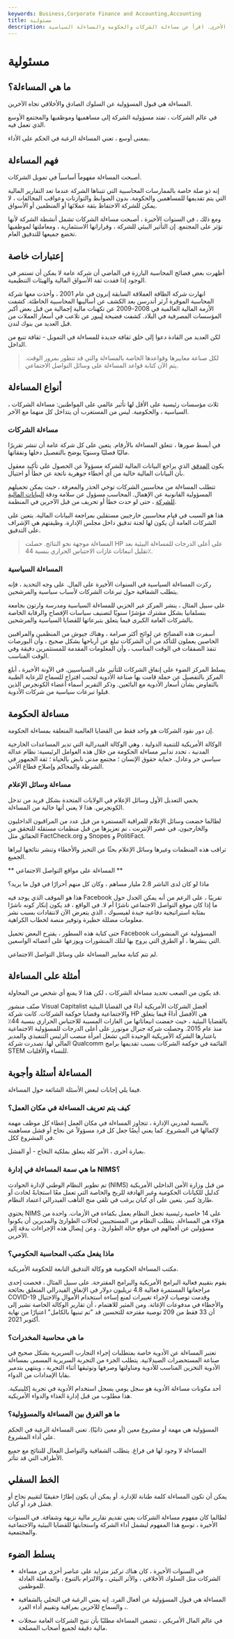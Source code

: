 ```yaml
---
keywords: Business,Corporate Finance and Accounting,Accounting
title: مسئولية
description: المساءلة هي قبول المسؤولية تجاه الأطراف الأخرى. اقرأ عن مساءلة الشركات والحكومة والمساءلة السياسية.
---
```


# مسئولية
## ما هي المساءلة؟

المساءلة هي قبول المسؤولية عن السلوك الصادق والأخلاقي تجاه الآخرين.

في عالم الشركات ، تمتد مسؤولية الشركة إلى مساهميها وموظفيها والمجتمع الأوسع الذي تعمل فيه.

بمعنى أوسع ، تعني المساءلة الرغبة في الحكم على الأداء.

## فهم المساءلة

أصبحت المساءلة مفهوماً أساسياً في تمويل الشركات.

إنه ذو صلة خاصة بالممارسات المحاسبية التي تتبناها الشركة عندما تعد التقارير المالية التي يتم تقديمها للمساهمين والحكومة. بدون الضوابط والتوازنات وعواقب المخالفات ، لا يمكن للشركة الاحتفاظ بثقة عملائها أو المنظمين أو الأسواق.

ومع ذلك ، في السنوات الأخيرة ، أصبحت مساءلة الشركات تشمل أنشطة الشركة لأنها تؤثر على المجتمع. إن التأثير البيئي للشركة ، وقراراتها الاستثمارية ، ومعاملتها لموظفيها تخضع جميعها للتدقيق العام.

## إعتبارات خاصة

أظهرت بعض فضائح المحاسبة البارزة في الماضي أن شركة عامة لا يمكن أن تستمر في الوجود إذا فقدت ثقة الأسواق المالية والهيئات التنظيمية.

انهارت شركة الطاقة العملاقة السابقة إنرون في عام 2001 ، وأخذت معها شركة المحاسبة الموقرة آرثر أندرسن بعد الكشف عن أساليبها المحاسبية الخاطئة. كشفت الأزمة المالية العالمية في 2008-2009 عن تكهنات مالية إجمالية من قبل بعض أكبر المؤسسات المصرفية في البلاد. كشفت فضيحة [ليبور](/libor-scandal) عن تلاعب في أسعار العملات من قبل العديد من بنوك لندن.

لكن العديد من القادة دعوا إلى خلق ثقافة جديدة للمساءلة في التمويل - ثقافة تنبع من الداخل.

> لكل صناعة معاييرها وقواعدها الخاصة بالمساءلة والتي قد تتطور بمرور الوقت. يتم الآن كتابة قواعد المساءلة على وسائل التواصل الاجتماعي.

>

## أنواع المساءلة

ثلاث مؤسسات رئيسية على الأقل لها تأثير عالمي على المواطنين: مساءلة الشركات ، السياسية ، والحكومية. ليس من المستغرب أن يتداخل كل منهما مع الآخر.

### مساءلة الشركات

في أبسط صورها ، تتعلق المساءلة بالأرقام. يتعين على كل شركة عامة أن تنشر تقريرًا ماليًا فصليًا وسنويًا يوضح بالتفصيل دخلها ونفقاتها.

يكون [المدقق](/auditor) الذي يراجع البيانات المالية للشركة مسؤولاً عن الحصول على تأكيد معقول بأن البيانات المالية خالية من أي أخطاء جوهرية ناتجة عن خطأ أو احتيال.

تتطلب المساءلة من محاسبين الشركات توخي الحذر والمعرفة ، حيث يمكن تحميلهم المسؤولية القانونية عن الإهمال. المحاسب مسؤول عن سلامة ودقة [البيانات المالية للشركة](/financial-statements) ، حتى لو حدث خطأ أو تحريف من قبل الآخرين في المنظمة.

هذا هو السبب في قيام محاسبين خارجيين مستقلين بمراجعة البيانات المالية. يتعين على الشركات العامة أن يكون لها لجنة تدقيق داخل مجلس الإدارة. وظيفتهم هي الإشراف على التدقيق.

> المساءلة موجهة نحو النتائج. حصلت HP على أعلى الدرجات للمساءلة البيئية بعد تقليل انبعاثات غازات الاحتباس الحراري بنسبة 44٪.

>

### المساءلة السياسية

ركزت المساءلة السياسية في السنوات الأخيرة على المال. على وجه التحديد ، فإنه يتطلب الشفافية حول تبرعات الشركات لأسباب سياسية والمرشحين.

على سبيل المثال ، ينشر المركز غير الحزبي للمساءلة السياسية ومدرسة وارتون بجامعة بنسلفانيا بشكل مشترك مؤشرًا سنويًا لتصنيف سياسات الإفصاح والرقابة الخاصة بالشركات العامة الكبرى فيما يتعلق بتبرعاتها للقضايا السياسية والمرشحين.

أسفرت هذه الفضائح عن لوائح أكثر صرامة ، وهناك جيوش من المنظمين والمراقبين الخاصين يعملون للتأكد من أن الشركات تبلغ عن أرباحها بشكل صحيح ، وأن البورصات تنفذ الصفقات في الوقت المناسب ، وأن المعلومات المقدمة للمستثمرين دقيقة وفي الوقت المناسب.

يسلط المركز الضوء على إنفاق الشركات للتأثير على السياسيين. في الآونة الأخيرة ، أبلغ المركز بالتفصيل عن حملة قامت بها صناعة الأدوية لتجنب اقتراح للسماح للرعاية الطبية بالتفاوض بشأن أسعار الأدوية مع البائعين. وذكر التقرير أسماء أعضاء الكونجرس الذين قبلوا تبرعات سياسية من شركات الأدوية.

## مساءلة الحكومة

إن دور نقود الشركات هو واحد فقط من القضايا العالمية المتعلقة بمساءلة الحكومة.

الوكالة الأمريكية للتنمية الدولية ، وهي الوكالة الفيدرالية التي تدير المساعدات الخارجية المدنية ، تحدد تدابير مساءلة الحكومة من خلال هذه العوامل الرئيسية: نظام عدالة سياسي حر وعادل. حماية حقوق الإنسان ؛ مجتمع مدني نابض بالحياة ؛ ثقة الجمهور في الشرطة والمحاكم وإصلاح قطاع الأمن.

### مساءلة وسائل الإعلام

يحمي التعديل الأول وسائل الإعلام في الولايات المتحدة بشكل فريد من تدخل الكونجرس. هذا لا يعني أنها خالية من المساءلة.

لطالما خضعت وسائل الإعلام للمراقبة المستمرة من قبل عدد من المراقبون الداخليون والخارجيون. في عصر الإنترنت ، تم تعزيزها من قبل منظمات مستقلة للتحقق من الحقائق مثل FactCheck.org و Snopes و PolitiFact.

تراقب هذه المنظمات وغيرها وسائل الإعلام بحثًا عن التحيز والأخطاء وتنشر نتائجها ليراها الجميع.

** المساءلة على مواقع التواصل الاجتماعي **

ماذا لو كان لدى الناشر 2.8 مليار مساهم ، وكان كل منهم أحرارًا في قول ما يريد؟

هذا هو الموقف الذي يوجد فيه Facebook تقريبًا ، على الرغم من أنه يمكن الجدل حول ما إذا كان موقع التواصل الاجتماعي ناشرًا أم لا. في الواقع ، قد يكون إنكار كونه ناشرًا بمثابة استراتيجية دفاعية جيدة لفيسبوك ، الذي يتعرض الآن لانتقادات بسبب نشر معلومات مضللة خطيرة وتوفير منصة لخطاب الكراهية.

حتى كتابة هذه السطور ، يقترح البعض تحميل Facebook المسؤولية عن المنشورات التي ينشرها ، أو الطرق التي يروج بها لتلك المنشورات ويوزعها على أعضائه الواسعين.

لم تتم كتابة معايير المساءلة على وسائل التواصل الاجتماعي.

## أمثلة على المساءلة

قد يكون من الصعب تحديد مساءلة الشركات ، لكن هذا لا يمنع أي شخص من المحاولة.

صنّف منشور Visual Capitalist أفضل الشركات الأمريكية أداءً في القضايا البيئية والاجتماعية وقضايا حوكمة الشركات. كانت شركة HP هي الأفضل أداءً فيما يتعلق بالقضايا البيئية ، حيث خفضت انبعاثاتها من الغازات المسببة للاحتباس الحراري بنسبة 44٪ منذ عام 2015. وحصلت شركة جنرال موتورز على أعلى الدرجات للمسؤولية الاجتماعية باعتبارها الشركة الأمريكية الوحيدة التي تشغل امرأة منصب الرئيس التنفيذي والمدير المالي لها. تصدرت شركة Qualcomm القائمة في حوكمة الشركات بسبب تقديمها برامج STEM للنساء والأقليات.

## المساءلة أسئلة وأجوبة

فيما يلي إجابات لبعض الأسئلة الشائعة حول المساءلة.

### كيف يتم تعريف المساءلة في مكان العمل؟

بالنسبة لمدربي الإدارة ، تتجاوز المساءلة في مكان العمل إعطاء كل موظف مهمة لإكمالها في المشروع. كما يعني أيضًا جعل كل فرد مسؤولاً عن نجاح أو فشل مساهمته في المشروع ككل.

بعبارة أخرى ، الأمر كله يتعلق بملكية النجاح - أو الفشل.

### ما هي سمة المساءلة في إدارة NIMS؟

تم تطوير النظام الوطني لإدارة الحوادث (NIMS) من قبل وزارة الأمن الداخلي الأمريكية كدليل للكيانات الحكومية وغير الهادفة للربح والخاصة التي تعمل معًا استجابةً لحادث أو طارئ كبير. يتعين على أي كيان يرغب في تلقي منح التأهب الفيدرالي اعتماد النظام.

يحتوي NIMS على 14 خاصية رئيسية تجعل النظام يعمل بكفاءة في الأزمات. واحدة من هؤلاء هي المساءلة. يتطلب النظام من المستجيبين لحالات الطوارئ والمديرين أن يكونوا مسؤولين عن أفعالهم في موقع حالة الطوارئ ، وعن إيصال هذه الإجراءات بدقة إلى الآخرين.

### ماذا يفعل مكتب المحاسبة الحكومي؟

مكتب المساءلة الحكومية هو وكالة التدقيق التابعة للحكومة الأمريكية.

يقوم بتقييم فعالية البرامج الأمريكية والبرامج المقترحة. على سبيل المثال ، فحصت إحدى مراجعاتها المستمرة فعالية 4.8 تريليون دولار في الإنفاق الفيدرالي المتعلق بجائحة COVID-19 وقدمت توصيات لإجراء تغييرات لمنع إساءة استخدام الأموال والاحتيال والأخطاء في مدفوعات الإغاثة. ومن المثير للاهتمام ، أن تقارير الوكالة الخاصة تشير إلى أن 33 فقط من 209 توصية مقترحة للتحسين قد "تم تبنيها بالكامل" اعتبارًا من نهاية أكتوبر 2021.

### ما هي محاسبة المخدرات؟

تعتبر المساءلة عن الأدوية خاصة بمتطلبات إجراء التجارب السريرية بشكل صحيح في صناعة المستحضرات الصيدلانية. يتطلب الجزء من التجربة السريرية المسمى بمساءلة الأدوية التخزين المناسب للأدوية ومناولتها وصرفها وتوثيقها أثناء التجربة ، وينتهي بتدمير بقايا الإمدادات من الدواء.

أحد مكونات مساءلة الأدوية هو سجل يومي يسجل استخدام الأدوية في تجربة إكلينيكية. هذا مطلوب من قبل إدارة الغذاء والدواء الأمريكية.

### ما هو الفرق بين المساءلة والمسؤولية؟

المسؤولية هي مهمة أو مشروع معين (أو معين ذاتيًا). تعني المساءلة الرغبة في الحكم على أداء المشروع.

المساءلة لا وجود لها في فراغ. يتطلب الشفافية والتواصل الفعال للنتائج مع جميع الأطراف التي قد تتأثر.

## الخط السفلي

يمكن أن تكون المساءلة كلمة طنانة للإدارة. أو يمكن أن يكون إطارًا حقيقيًا لتقييم نجاح أو فشل فرد أو كيان.

لطالما كان مفهوم مساءلة الشركات يعني تقديم تقارير مالية نزيهة وشفافة. في السنوات الأخيرة ، توسع هذا المفهوم ليشمل أداء الشركة واستجابتها للقضايا البيئية والاجتماعية والمجتمعية.

## يسلط الضوء

- في السنوات الأخيرة ، كان هناك تركيز متزايد على عناصر أخرى من مساءلة الشركات مثل السلوك الأخلاقي ، والأثر البيئي ، والالتزام بالتنوع ، والمعاملة العادلة للموظفين.

- المساءلة هي قبول المسؤولية عن أفعال الفرد. إنه يعني الرغبة في التحلي بالشفافية ، والسماح للآخرين بمراقبة وتقييم أداء الفرد.

- في عالم المال الأمريكي ، تتضمن المساءلة مطلبًا بأن تتيح الشركات العامة سجلات مالية دقيقة لجميع أصحاب المصلحة.

